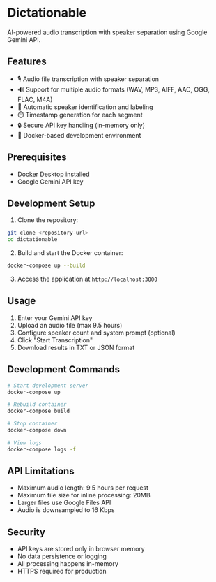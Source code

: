 # Dictationable

AI-powered audio transcription with speaker separation using Google Gemini API.

## Features

- 🎙️ Audio file transcription with speaker separation
- 🔊 Support for multiple audio formats (WAV, MP3, AIFF, AAC, OGG, FLAC, M4A)
- 👥 Automatic speaker identification and labeling
- ⏱️ Timestamp generation for each segment
- 🔒 Secure API key handling (in-memory only)
- 🐳 Docker-based development environment

## Prerequisites

- Docker Desktop installed
- Google Gemini API key

## Development Setup

1. Clone the repository:
```bash
git clone <repository-url>
cd dictationable
```

2. Build and start the Docker container:
```bash
docker-compose up --build
```

3. Access the application at `http://localhost:3000`

## Usage

1. Enter your Gemini API key
2. Upload an audio file (max 9.5 hours)
3. Configure speaker count and system prompt (optional)
4. Click "Start Transcription"
5. Download results in TXT or JSON format

## Development Commands

```bash
# Start development server
docker-compose up

# Rebuild container
docker-compose build

# Stop container
docker-compose down

# View logs
docker-compose logs -f
```

## API Limitations

- Maximum audio length: 9.5 hours per request
- Maximum file size for inline processing: 20MB
- Larger files use Google Files API
- Audio is downsampled to 16 Kbps

## Security

- API keys are stored only in browser memory
- No data persistence or logging
- All processing happens in-memory
- HTTPS required for production
